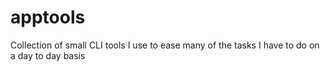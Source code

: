 # apptools
Collection of small CLI tools I use to ease many of the tasks I have to do on a day to day basis
